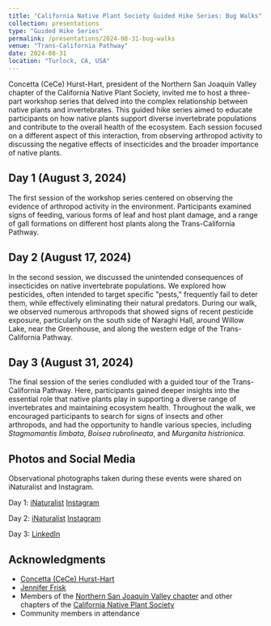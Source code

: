 ```yaml
---
title: "California Native Plant Society Guided Hike Series: Bug Walks"
collection: presentations
type: "Guided Hike Series"
permalink: /presentations/2024-08-31-bug-walks
venue: "Trans-California Pathway"
date: 2024-08-31
location: "Turlock, CA, USA"
---
```


Concetta (CeCe) Hurst-Hart, president of the Northern San Joaquin Valley chapter of the California Native Plant Society, invited me to host a three-part workshop series that delved into the complex relationship between native plants and invertebrates. This guided hike series aimed to educate participants on how native plants support diverse invertebrate populations and contribute to the overall health of the ecosystem. Each session focused on a different aspect of this interaction, from observing arthropod activity to discussing the negative effects of insecticides and the broader importance of native plants.

## Day 1 (August 3, 2024)
The first session of the workshop series centered on observing the evidence of arthropod activity in the environment. Participants examined signs of feeding, various forms of leaf and host plant damage, and a range of gall formations on different host plants along the Trans-California Pathway.

## Day 2 (August 17, 2024)
In the second session, we discussed the unintended consequences of insecticides on native invertebrate populations. We explored how pesticides, often intended to target specific "pests," frequently fail to deter them, while effectively eliminating their natural predators. During our walk, we observed numerous arthropods that showed signs of recent pesticide exposure, particularly on the south side of Naraghi Hall, around Willow Lake, near the Greenhouse, and along the western edge of the Trans-California Pathway.

## Day 3 (August 31, 2024)
The final session of the series condluded with a guided tour of the Trans-California Pathway. Here, participants gained deeper insights into the essential role that native plants play in supporting a diverse range of invertebrates and maintaining ecosystem health. Throughout the walk, we encouraged participants to search for signs of insects and other arthropods, and had the opportunity to handle various species, including *Stagmomantis limbata*, *Boisea rubrolineata*, and *Murganita histrionica*. 

## Photos and Social Media
Observational photographs taken during these events were shared on iNaturalist and Instagram.

Day 1: <a href="https://www.inaturalist.org/observations?on=2024-08-03&place_id=340&project_id=california-state-university-stanislaus&search_on=tags&subview=table"><i class="ai ai-fw ai-inaturalist" aria-hidden="true"></i>iNaturalist</a>   <a href="https://www.instagram.com/p/C-zc0cnR-hA/"><i class="fab fa-fw fa-instagram" aria-hidden="true"></i>Instagram</a>

Day 2: <a href="https://www.inaturalist.org/observations?on=2024-08-17&place_id=340&project_id=california-state-university-stanislaus&search_on=tags&subview=table"><i class="ai ai-fw ai-inaturalist" aria-hidden="true"></i>iNaturalist</a>   <a href="https://www.instagram.com/p/C-1LAs-yOv5/"><i class="fab fa-fw fa-instagram" aria-hidden="true"></i>Instagram</a>

Day 3: <a href="https://www.linkedin.com/posts/jennifer-mm-frisk_to-continue-bragging-about-my-bestie-august-activity-7235727415614791680-JEDS"><i class="fab fa-fw fa-linkedin" aria-hidden="true"></i>LinkedIn</a>

## Acknowledgments
* [Concetta (CeCe) Hurst-Hart](https://www.linkedin.com/in/ecologynerd/)
* [Jennifer Frisk](https://www.linkedin.com/in/jennifer-mm-frisk/)
* Members of the [Northern San Joaquin Valley chapter](https://chapters.cnps.org/nsj/) and other chapters of the [California Native Plant Society](https://www.cnps.org/)
* Community members in attendance
